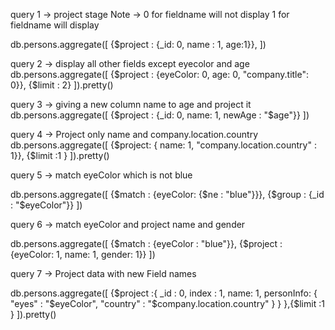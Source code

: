 query 1 -> project stage 
Note ->  0 for fieldname will not display
	 1 for fieldname will display

db.persons.aggregate([
	{$project : {_id: 0, name : 1, age:1}},
])

query 2 -> display all other fields except eyecolor and age
db.persons.aggregate([
	{$project : {eyeColor: 0, age: 0, "company.title": 0}},
	{$limit : 2}
]).pretty()

query 3 ->  giving a new column name to  age and project it 
db.persons.aggregate([
	{$project : {_id: 0, name: 1, newAge : "$age"}}
])

query 4 -> Project only name and company.location.country
db.persons.aggregate([
	{$project: { name: 1, "company.location.country" : 1}},
	{$limit :1 }
]).pretty()

query 5 -> match eyeColor which is not blue

db.persons.aggregate([
	{$match : {eyeColor: {$ne : "blue"}}},
	{$group : {_id : "$eyeColor"}}
])

query 6 -> match eyeColor and project name and gender

db.persons.aggregate([
	{$match : {eyeColor : "blue"}},
	{$project : {eyeColor: 1, name: 1, gender: 1}}
])


query 7 -> Project data with new Field names

db.persons.aggregate([
	{$project :{
		   _id : 0,
                   index : 1,
		   name: 1, 
		   personInfo: {
		   "eyes" : "$eyeColor",
	           "country" : "$company.location.country"
		   	} 
		   }
	},{$limit :1 }
]).pretty()
